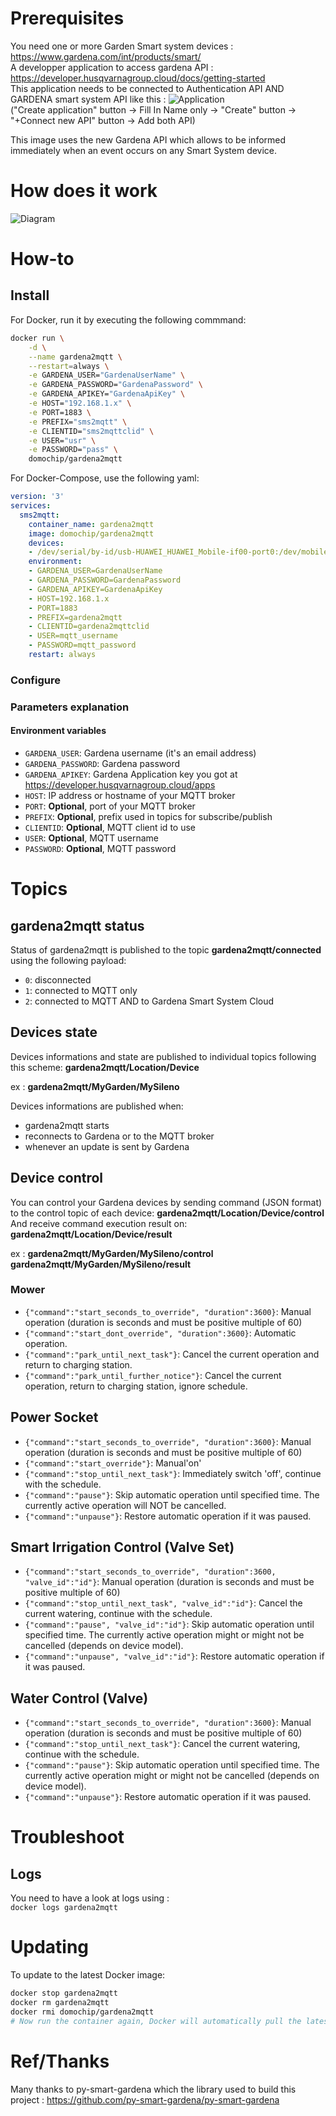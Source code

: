 # Prerequisites

You need one or more Garden Smart system devices : https://www.gardena.com/int/products/smart/  
A developper application to access gardena API : https://developer.husqvarnagroup.cloud/docs/getting-started  
This application needs to be connected to Authentication API AND GARDENA smart system API like this : 
![Application](https://raw.githubusercontent.com/Domochip/gardena2mqtt/master/application.png)  
("Create application" button -> Fill In Name only -> "Create" button -> "+Connect new API" button -> Add both API)

This image uses the new Gardena API which allows to be informed immediately when an event occurs on any Smart System device.

# How does it work

![Diagram](https://raw.githubusercontent.com/Domochip/gardena2mqtt/master/gardena2mqtt.svg)

# How-to
## Install
For Docker, run it by executing the following commmand:

```bash
docker run \
    -d \
    --name gardena2mqtt \
    --restart=always \
    -e GARDENA_USER="GardenaUserName" \
    -e GARDENA_PASSWORD="GardenaPassword" \
    -e GARDENA_APIKEY="GardenaApiKey" \
    -e HOST="192.168.1.x" \
    -e PORT=1883 \
    -e PREFIX="sms2mqtt" \
    -e CLIENTID="sms2mqttclid" \
    -e USER="usr" \
    -e PASSWORD="pass" \
    domochip/gardena2mqtt
```
For Docker-Compose, use the following yaml:

```yaml
version: '3'
services:
  sms2mqtt:
    container_name: gardena2mqtt
    image: domochip/gardena2mqtt
    devices:
    - /dev/serial/by-id/usb-HUAWEI_HUAWEI_Mobile-if00-port0:/dev/mobile
    environment:
    - GARDENA_USER=GardenaUserName
    - GARDENA_PASSWORD=GardenaPassword
    - GARDENA_APIKEY=GardenaApiKey
    - HOST=192.168.1.x
    - PORT=1883
    - PREFIX=gardena2mqtt
    - CLIENTID=gardena2mqttclid
    - USER=mqtt_username
    - PASSWORD=mqtt_password
    restart: always
```

### Configure

### Parameters explanation

#### Environment variables
* `GARDENA_USER`: Gardena username (it's an email address)
* `GARDENA_PASSWORD`: Gardena password
* `GARDENA_APIKEY`: Gardena Application key you got at https://developer.husqvarnagroup.cloud/apps
* `HOST`: IP address or hostname of your MQTT broker
* `PORT`: **Optional**, port of your MQTT broker
* `PREFIX`: **Optional**, prefix used in topics for subscribe/publish
* `CLIENTID`: **Optional**, MQTT client id to use
* `USER`: **Optional**, MQTT username
* `PASSWORD`: **Optional**, MQTT password

# Topics
## gardena2mqtt status

Status of gardena2mqtt is published to the topic **gardena2mqtt/connected** using the following payload: 
 - `0`: disconnected
 - `1`: connected to MQTT only
 - `2`: connected to MQTT AND to Gardena Smart System Cloud

## Devices state

Devices informations and state are published to individual topics following this scheme: 
**gardena2mqtt/Location/Device**

ex : **gardena2mqtt/MyGarden/MySileno**

Devices informations are published when:
 - gardena2mqtt starts
 - reconnects to Gardena or to the MQTT broker
 - whenever an update is sent by Gardena

## Device control

You can control your Gardena devices by sending command (JSON format) to the control topic of each device: 
**gardena2mqtt/Location/Device/control**
And receive command execution result on: 
**gardena2mqtt/Location/Device/result**

ex : 
**gardena2mqtt/MyGarden/MySileno/control**
**gardena2mqtt/MyGarden/MySileno/result**

### Mower

 - `{"command":"start_seconds_to_override", "duration":3600}`: Manual operation (duration is seconds and must be positive multiple of 60)
 - `{"command":"start_dont_override", "duration":3600}`: Automatic operation.
 - `{"command":"park_until_next_task"}`: Cancel the current operation and return to charging station.
 - `{"command":"park_until_further_notice"}`: Cancel the current operation, return to charging station, ignore schedule.

## Power Socket

 - `{"command":"start_seconds_to_override", "duration":3600}`: Manual operation (duration is seconds and must be positive multiple of 60)
 - `{"command":"start_override"}`: Manual'on'
 - `{"command":"stop_until_next_task"}`: Immediately switch 'off', continue with the schedule.
 - `{"command":"pause"}`: Skip automatic operation until specified time. The currently active operation will NOT be cancelled.
 - `{"command":"unpause"}`: Restore automatic operation if it was paused.

## Smart Irrigation Control (Valve Set)

 - `{"command":"start_seconds_to_override", "duration":3600, "valve_id":"id"}`: Manual operation (duration is seconds and must be positive multiple of 60)
 - `{"command":"stop_until_next_task", "valve_id":"id"}`: Cancel the current watering, continue with the schedule.
 - `{"command":"pause", "valve_id":"id"}`: Skip automatic operation until specified time. The currently active operation might or might not be cancelled (depends on device model).
 - `{"command":"unpause", "valve_id":"id"}`: Restore automatic operation if it was paused.

## Water Control (Valve)

 - `{"command":"start_seconds_to_override", "duration":3600}`: Manual operation (duration is seconds and must be positive multiple of 60)
 - `{"command":"stop_until_next_task"}`: Cancel the current watering, continue with the schedule.
 - `{"command":"pause"}`: Skip automatic operation until specified time. The currently active operation might or might not be cancelled (depends on device model).
 - `{"command":"unpause"}`: Restore automatic operation if it was paused.

# Troubleshoot
## Logs
You need to have a look at logs using :  
`docker logs gardena2mqtt`

# Updating
To update to the latest Docker image:
```bash
docker stop gardena2mqtt
docker rm gardena2mqtt
docker rmi domochip/gardena2mqtt
# Now run the container again, Docker will automatically pull the latest image.
```
# Ref/Thanks

Many thanks to py-smart-gardena which the library used to build this project : 
https://github.com/py-smart-gardena/py-smart-gardena

